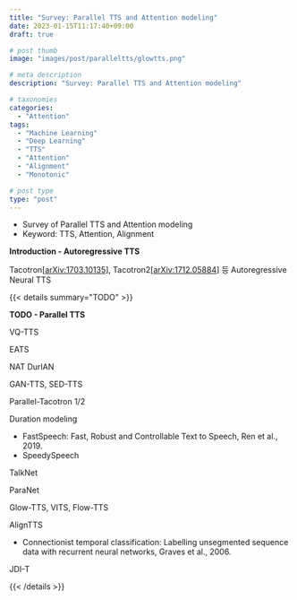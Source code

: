 ```yaml
---
title: "Survey: Parallel TTS and Attention modeling"
date: 2023-01-15T11:17:40+09:00
draft: true

# post thumb
image: "images/post/paralleltts/glowtts.png"

# meta description
description: "Survey: Parallel TTS and Attention modeling"

# taxonomies
categories:
  - "Attention"
tags:
  - "Machine Learning"
  - "Deep Learning"
  - "TTS"
  - "Attention"
  - "Alignment"
  - "Monotonic"

# post type
type: "post"
---
```


- Survey of Parallel TTS and Attention modeling
- Keyword: TTS, Attention, Alignment

**Introduction - Autoregressive TTS**

Tacotron[[arXiv:1703.10135](https://arxiv.org/abs/1703.10135)], Tacotron2[[arXiv:1712.05884](https://arxiv.org/abs/1712.05884)] 등 Autoregressive Neural TTS

{{< details summary="TODO" >}}

**TODO - Parallel TTS**

VQ-TTS

EATS

NAT DurIAN

GAN-TTS, SED-TTS

Parallel-Tacotron 1/2

Duration modeling
- FastSpeech: Fast, Robust and Controllable Text to Speech, Ren et al., 2019.
- SpeedySpeech

TalkNet

ParaNet

Glow-TTS, VITS, Flow-TTS

AlignTTS
- Connectionist temporal classification: Labelling unsegmented sequence data with recurrent neural networks, Graves et al., 2006.

JDI-T

{{< /details >}}
